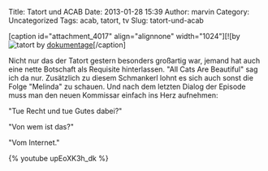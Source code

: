 Title: Tatort und ACAB
Date: 2013-01-28 15:39
Author: marvin
Category: Uncategorized
Tags: acab, tatort, tv
Slug: tatort-und-acab

[caption id="attachment\_4017" align="alignnone" width="1024"][![by
![tatort]({filename}/images/tatort.jpeg)
by
[dokumentage](https://twitter.com/dokumentage/status/295641906724085761)[/caption]

Nicht nur das der Tatort gestern besonders großartig war, jemand hat
auch eine nette Botschaft als Requisite hinterlassen. "All Cats Are
Beautiful" sag ich da nur. Zusätzlich zu diesem Schmankerl lohnt es sich
auch sonst die Folge "Melinda" zu schauen. Und nach dem letzten Dialog
der Episode muss man den neuen Kommissar einfach ins Herz aufnehmen:

"Tue Recht und tue Gutes dabei?"

"Von wem ist das?"

"Vom Internet."

{% youtube upEoXK3h_dk %}


